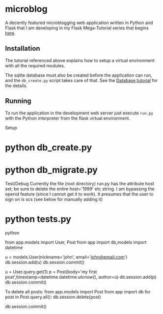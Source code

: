 microblog
=========

A decently featured microblogging web application written in Python and Flask that I am developing in my Flask Mega-Tutorial series that begins [here](http://blog.miguelgrinberg.com/post/the-flask-mega-tutorial-part-i-hello-world).

Installation
------------

The tutorial referenced above explains how to setup a virtual environment with all the required modules.

The sqlite database must also be created before the application can run, and the `db_create.py` script takes care of that. See the [Database tutorial](http://blog.miguelgrinberg.com/post/the-flask-mega-tutorial-part-iv-database) for the details.

Running
-------

To run the application in the development web server just execute `run.py` with the Python interpreter from the flask virtual environment.

Setup
# python db_create.py
# python db_migrate.py

Test/Debug
Currently the file (root directory) run.py has the attribute host set; be sure to delete the entire host='1999' etc string.
I am bypassing the openid feature (since I cannot get it to work). It presumes that the user to sign on is scs (see below for manually adding it)
# python tests.py

python
>>>
from app.models import User, Post
from app import db,models
import datetime

u = models.User(nickname='john', email='john@email.com')
db.session.add(u)
db.session.commit()

u = User.query.get(1)
p = Post(body='my first post',timestamp=datetime.datetime.utcnow(), author=u)
db.session.add(p)
db.session.commit()

To delete all posts:
from app.models import Post
from app import db
for post in Post.query.all():
 db.session.delete(post)

db.session.commit()

